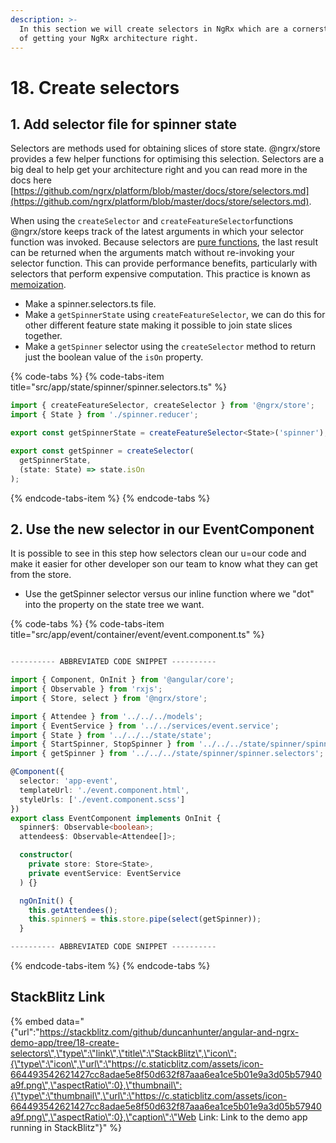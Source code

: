 ```yaml
---
description: >-
  In this section we will create selectors in NgRx which are a cornerstone piece
  of getting your NgRx architecture right.
---
```


# 18. Create selectors

## 1. Add selector file for spinner state

Selectors are methods used for obtaining slices of store state. @ngrx/store provides a few helper functions for optimising this selection.  Selectors are a big deal to help get your architecture right and you can read more in the docs here [https://github.com/ngrx/platform/blob/master/docs/store/selectors.md](https://github.com/ngrx/platform/blob/master/docs/store/selectors.md).

When using the `createSelector` and `createFeatureSelector`functions @ngrx/store keeps track of the latest arguments in which your selector function was invoked. Because selectors are [pure functions](https://en.wikipedia.org/wiki/Pure_function), the last result can be returned when the arguments match without re-invoking your selector function. This can provide performance benefits, particularly with selectors that perform expensive computation. This practice is known as [memoization](https://en.wikipedia.org/wiki/Memoization).

* Make a spinner.selectors.ts file.
* Make a `getSpinnerState` using `createFeatureSelector`, we can do this for other different feature state making it possible to join state slices together.
* Make a `getSpinner` selector using the `createSelector` method to return just the boolean value of the `isOn` property.

{% code-tabs %}
{% code-tabs-item title="src/app/state/spinner/spinner.selectors.ts" %}
```typescript
import { createFeatureSelector, createSelector } from '@ngrx/store';
import { State } from './spinner.reducer';

export const getSpinnerState = createFeatureSelector<State>('spinner');

export const getSpinner = createSelector(
  getSpinnerState,
  (state: State) => state.isOn
);

```
{% endcode-tabs-item %}
{% endcode-tabs %}

## 2. Use the new selector in our EventComponent

It is possible to see in this step how selectors clean our u=our code and make it easier for other developer son our team to know what they can get from the store. 

* Use the getSpinner selector versus our inline function where we "dot" into the property on the state tree we want.

{% code-tabs %}
{% code-tabs-item title="src/app/event/container/event/event.component.ts" %}
```typescript

---------- ABBREVIATED CODE SNIPPET ----------

import { Component, OnInit } from '@angular/core';
import { Observable } from 'rxjs';
import { Store, select } from '@ngrx/store';

import { Attendee } from '../../../models';
import { EventService } from '../../services/event.service';
import { State } from '../../../state/state';
import { StartSpinner, StopSpinner } from '../../../state/spinner/spinner.actions';
import { getSpinner } from '../../../state/spinner/spinner.selectors';

@Component({
  selector: 'app-event',
  templateUrl: './event.component.html',
  styleUrls: ['./event.component.scss']
})
export class EventComponent implements OnInit {
  spinner$: Observable<boolean>;
  attendees$: Observable<Attendee[]>;

  constructor(
    private store: Store<State>,
    private eventService: EventService
  ) {}

  ngOnInit() {
    this.getAttendees();
    this.spinner$ = this.store.pipe(select(getSpinner));
  }

---------- ABBREVIATED CODE SNIPPET ----------
```
{% endcode-tabs-item %}
{% endcode-tabs %}

## StackBlitz Link

{% embed data="{\"url\":\"https://stackblitz.com/github/duncanhunter/angular-and-ngrx-demo-app/tree/18-create-selectors\",\"type\":\"link\",\"title\":\"StackBlitz\",\"icon\":{\"type\":\"icon\",\"url\":\"https://c.staticblitz.com/assets/icon-664493542621427cc8adae5e8f50d632f87aaa6ea1ce5b01e9a3d05b57940a9f.png\",\"aspectRatio\":0},\"thumbnail\":{\"type\":\"thumbnail\",\"url\":\"https://c.staticblitz.com/assets/icon-664493542621427cc8adae5e8f50d632f87aaa6ea1ce5b01e9a3d05b57940a9f.png\",\"aspectRatio\":0},\"caption\":\"Web Link: Link to the demo app running in StackBlitz\"}" %}


